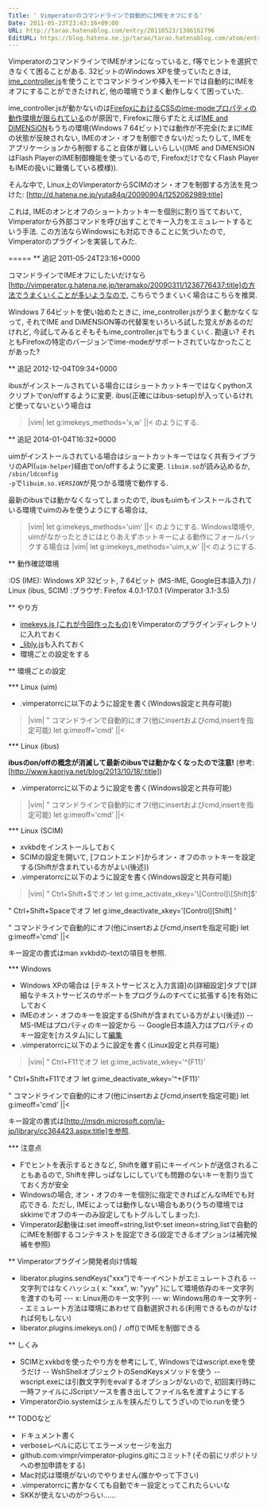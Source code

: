 ```yaml
---
Title: ' Vimperatorのコマンドラインで自動的にIMEをオフにする'
Date: 2011-05-23T23:43:16+09:00
URL: http://tarao.hatenablog.com/entry/20110523/1306161796
EditURL: https://blog.hatena.ne.jp/tarao/tarao.hatenablog.com/atom/entry/6653586347149236164
---
```


VimperatorのコマンドラインでIMEがオンになっていると, f等でヒントを選択できなくて困ることがある. 32ビットのWindows XPを使っていたときは, <a href="http://coderepos.org/share/browser/lang/javascript/vimperator-plugins/trunk/ime_controller.js">ime_controller.js</a>を使うことでコマンドラインや挿入モードでは自動的にIMEをオフにすることができたけれど, 他の環境でうまく動作しなくて困っていた.

ime_controller.jsが動かないのは<a href="http://www.d-toybox.com/studio/weblog/show.php?mode=single&id=2008052700">FirefoxにおけるCSSのime-modeプロパティの動作環境が限られている</a>のが原因で, Firefoxに限らずたとえば<a href="https://addons.mozilla.org/ja/firefox/addon/ime-and-dimension/">IME and DiMENSiON</a>もうちの環境(Windows 7 64ビット)では動作が不完全(たまにIMEの状態が反映されない, IMEのオン・オフを制御できない)だったりして, IMEをアプリケーションから制御すること自体が難しいらしい((IME and DiMENSiONはFlash PlayerのIME制御機能を使っているので, FirefoxだけでなくFlash PlayerもIMEの扱いに難儀している模様)).

そんな中で, Linux上のVimperatorからSCIMのオン・オフを制御する方法を見つけた:
[http://d.hatena.ne.jp/yuta84q/20090904/1252062989:title]

これは, IMEのオンとオフのショートカットキーを個別に割り当てておいて, Vimperatorから外部コマンドを呼び出すことでキー入力をエミュレートするという手法. この方法ならWindowsにも対応できることに気づいたので, Vimperatorのプラグインを実装してみた.

=====
** 追記 2011-05-24T23:16+0000

コマンドラインでIMEオフにしたいだけなら[http://vimperator.g.hatena.ne.jp/teramako/20090311/1236776437:title]の方法でうまくいくことが多いようなので, こちらでうまくいく場合はこちらを推奨.

Windows 7 64ビットを使い始めたときに, ime_controller.jsがうまく動かなくなって, それでIME and DiMENSiON等の代替案をいろいろ試した覚えがあるのだけれど, 今試してみるとそもそもime_controller.jsでもうまくいく. 勘違い? それともFirefoxの特定のバージョンでime-modeがサポートされていなかったことがあった?

** 追記 2012-12-04T09:34+0000

ibusがインストールされている場合にはショートカットキーではなくpythonスクリプトでon/offするように変更. ibus(正確にはibus-setup)が入っているけれど使ってないという場合は
>|vim|
let g:imekeys_methods='x,w'
||<
のようにする.

** 追記 2014-01-04T16:32+0000

uimがインストールされている場合はショートカットキーではなく共有ライブラリのAPI(<code>uim-helper</code>)経由でon/offするように変更. <code>libuim.so</code>が読み込めるか, <code>/sbin/ldconfig -p</code>で<code>libuim.so.<var>VERSION</var></code>が見つかる環境で動作する.

最新のibusでは動かなくなってしまったので, ibusもuimもインストールされている環境でuimのみを使うようにする場合は,
>|vim|
let g:imekeys_methods='uim'
||<
のようにする. Windows環境や, uimがなかったときにはとりあえずホットキーによる動作にフォールバックする場合は
>|vim|
let g:imekeys_methods='uim,x,w'
||<
のようにする.

** 動作確認環境

:OS (IME): Windows XP 32ビット, 7 64ビット (MS-IME, Google日本語入力) / Linux (ibus, SCIM)
:ブラウザ: Firefox 4.0.1-17.0.1 (Vimperator 3.1-3.5)

** やり方

+ <a href="https://github.com/tarao/dotfiles/blob/master/.vimperator/tarao-plugins/imekeys.js">imekeys.js (これが今回作ったもの)</a>をVimperatorのプラグインディレクトリに入れておく
+ <a href="https://github.com/vimpr/vimperator-plugins/blob/master/_libly.js">_libly.js</a>も入れておく
+ 環境ごとの設定をする

** 環境ごとの設定

*** Linux (uim)

- .vimperatorrcに以下のように設定を書く(Windows設定と共存可能)
>|vim|
" コマンドラインで自動的にオフ(他にinsertおよびcmd,insertを指定可能)
let g:imeoff='cmd'
||<

*** Linux (ibus)

<strong>ibusのon/offの概念が消滅して最新のibusでは動かなくなったので注意!</strong> (参考: [http://www.kaoriya.net/blog/2013/10/18/:title])

- .vimperatorrcに以下のように設定を書く(Windows設定と共存可能)
>|vim|
" コマンドラインで自動的にオフ(他にinsertおよびcmd,insertを指定可能)
let g:imeoff='cmd'
||<

*** Linux (SCIM)

+ xvkbdをインストールしておく
+ SCIMの設定を開いて, [フロントエンド]からオン・オフのホットキーを設定する(Shiftが含まれている方がよい(後述))
+ .vimperatorrcに以下のように設定を書く(Windows設定と共存可能)

>|vim|
" Ctrl+Shift+$でオン
let g:ime_activate_xkey='\[Control]\[Shift]$'

" Ctrl+Shift+Spaceでオフ
let g:ime_deactivate_xkey='\[Control]\[Shift] '

" コマンドラインで自動的にオフ(他にinsertおよびcmd,insertを指定可能)
let g:imeoff='cmd'
||<

キー設定の書式はman xvkbdの-textの項目を参照.

*** Windows

+ Windows XPの場合は [テキストサービスと入力言語]の[詳細設定]タブで[詳細なテキストサービスのサポートをプログラムのすべてに拡張する]を有効にしておく
+ IMEのオン・オフのキーを設定する(Shiftが含まれている方がよい(後述))
-- MS-IMEはプロパティのキー設定から
-- Google日本語入力はプロパティのキー設定を[カスタム]にして[編集](今まで使っていたキー設定を[定義済みのキーマップからインポート]しておくとよい)
+ .vimperatorrcに以下のように設定を書く(Linux設定と共存可能)

>|vim|
" Ctrl+F11でオフ
let g:ime_activate_wkey='^{F11}'

" Ctrl+Shift+F11でオフ
let g:ime_deactivate_wkey='^+{F11}'

" コマンドラインで自動的にオフ(他にinsertおよびcmd,insertを指定可能)
let g:imeoff='cmd'
||<

キー設定の書式は[http://msdn.microsoft.com/ja-jp/library/cc364423.aspx:title]を参照.

*** 注意点

- Fでヒントを表示するときなど, Shiftを離す前にキーイベントが送信されることもあるので, Shiftを押しっぱなしにしていても問題のないキーを割り当てておく方が安全
- Windowsの場合, オン・オフのキーを個別に指定できればどんなIMEでも対応できる. ただし, IMEによっては動作しない場合もあり(うちの環境ではskkimeでオフのキーのみ設定してもトグルしてしまった).
- Vimperator起動後は:set imeoff=string,listや:set imeon=string,listで自動的にIMEを制御するコンテキストを設定できる(設定できるオプションは補完候補を参照)

** Vimperatorプラグイン開発者向け情報

- liberator.plugins.sendKeys("xxx")でキーイベントがエミュレートされる
-- 文字列ではなくハッシュ{ x: "xxx", w: "yyy" }にして環境依存のキー文字列を渡すのも可
--- x: Linux用のキー文字列
--- w: Windows用のキー文字列
-- エミュレート方法は環境にあわせて自動選択される(利用できるものがなければ何もしない)
- liberator.plugins.imekeys.on() / .off()でIMEを制御できる

** しくみ

- SCIMとxvkbdを使ったやり方を参考にして, Windowsではwscript.exeを使うだけ
-- WshShellオブジェクトのSendKeysメソッドを使う
-- wscript.exeには引数文字列をevalするオプションがないので, 初回実行時に一時ファイルにJScriptソースを書き出してファイル名を渡すようにする
- Vimperatorのio.systemはシェルを挟んだりしてうざいのでio.runを使う

** TODOなど

- ドキュメント書く
- verboseレベルに応じてエラーメッセージを出力
- github.com:vimpr/vimperator-plugins.gitにコミット? (その前にリポジトリへの参加申請をする)
- Mac対応は環境がないのでやりません(誰かやって下さい)
- .vimperatorrcに書かなくても自動でキー設定とってこれたらいいな
- SKKが使えないのがつらい......
